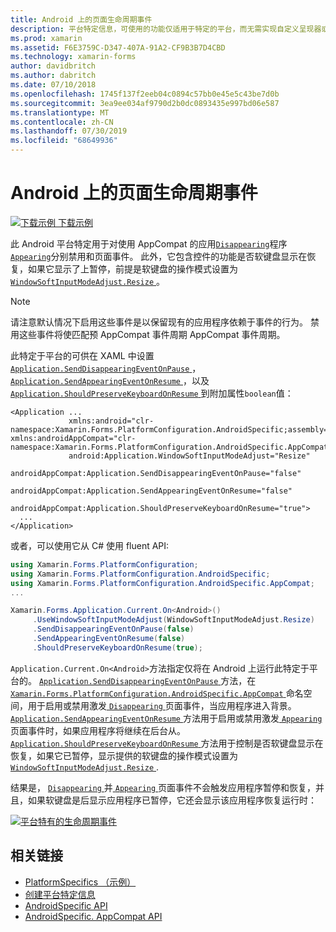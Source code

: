 ```yaml
---
title: Android 上的页面生命周期事件
description: 平台特定信息，可使用的功能仅适用于特定的平台，而无需实现自定义呈现器或效果。 本文介绍如何使用 Android 平台特定的, 该平台可分别禁用应用程序暂停和恢复的消失和显示页事件。
ms.prod: xamarin
ms.assetid: F6E3759C-D347-407A-91A2-CF9B3B7D4CBD
ms.technology: xamarin-forms
author: davidbritch
ms.author: dabritch
ms.date: 07/10/2018
ms.openlocfilehash: 1745f137f2eeb04c0894c57bb0e45e5c43be7d0b
ms.sourcegitcommit: 3ea9ee034af9790d2b0dc0893435e997bd06e587
ms.translationtype: MT
ms.contentlocale: zh-CN
ms.lasthandoff: 07/30/2019
ms.locfileid: "68649936"
---
```

# <a name="page-lifecycle-events-on-android"></a>Android 上的页面生命周期事件

[![下载示例](~/media/shared/download.png) 下载示例](https://docs.microsoft.com/samples/xamarin/xamarin-forms-samples/userinterface-platformspecifics)

此 Android 平台特定用于对使用 AppCompat 的应用[`Disappearing`](xref:Xamarin.Forms.Page.Appearing)程序[`Appearing`](xref:Xamarin.Forms.Page.Appearing)分别禁用和页面事件。 此外，它包含控件的功能是否软键盘显示在恢复，如果它显示了上暂停，前提是软键盘的操作模式设置为[ `WindowSoftInputModeAdjust.Resize` ](xref:Xamarin.Forms.PlatformConfiguration.AndroidSpecific.WindowSoftInputModeAdjust.Resize)。

> [!NOTE]
> 请注意默认情况下启用这些事件是以保留现有的应用程序依赖于事件的行为。 禁用这些事件将使匹配预 AppCompat 事件周期 AppCompat 事件周期。

此特定于平台的可供在 XAML 中设置[ `Application.SendDisappearingEventOnPause` ](xref:Xamarin.Forms.PlatformConfiguration.AndroidSpecific.AppCompat.Application.SendDisappearingEventOnPauseProperty)， [ `Application.SendAppearingEventOnResume` ](xref:Xamarin.Forms.PlatformConfiguration.AndroidSpecific.AppCompat.Application.SendAppearingEventOnResumeProperty)，以及[ `Application.ShouldPreserveKeyboardOnResume` ](xref:Xamarin.Forms.PlatformConfiguration.AndroidSpecific.AppCompat.Application.ShouldPreserveKeyboardOnResumeProperty) 到附加属性`boolean`值：

```xaml
<Application ...
             xmlns:android="clr-namespace:Xamarin.Forms.PlatformConfiguration.AndroidSpecific;assembly=Xamarin.Forms.Core"             xmlns:androidAppCompat="clr-namespace:Xamarin.Forms.PlatformConfiguration.AndroidSpecific.AppCompat;assembly=Xamarin.Forms.Core"
             android:Application.WindowSoftInputModeAdjust="Resize"
             androidAppCompat:Application.SendDisappearingEventOnPause="false"
             androidAppCompat:Application.SendAppearingEventOnResume="false"
             androidAppCompat:Application.ShouldPreserveKeyboardOnResume="true">
  ...
</Application>
```

或者，可以使用它从 C# 使用 fluent API:

```csharp
using Xamarin.Forms.PlatformConfiguration;
using Xamarin.Forms.PlatformConfiguration.AndroidSpecific;
using Xamarin.Forms.PlatformConfiguration.AndroidSpecific.AppCompat;
...

Xamarin.Forms.Application.Current.On<Android>()
     .UseWindowSoftInputModeAdjust(WindowSoftInputModeAdjust.Resize)
     .SendDisappearingEventOnPause(false)
     .SendAppearingEventOnResume(false)
     .ShouldPreserveKeyboardOnResume(true);
```

`Application.Current.On<Android>`方法指定仅将在 Android 上运行此特定于平台的。 [ `Application.SendDisappearingEventOnPause` ](xref:Xamarin.Forms.PlatformConfiguration.AndroidSpecific.AppCompat.Application.SendDisappearingEventOnPause(Xamarin.Forms.IPlatformElementConfiguration{Xamarin.Forms.PlatformConfiguration.Android,Xamarin.Forms.Application},System.Boolean))方法，在[ `Xamarin.Forms.PlatformConfiguration.AndroidSpecific.AppCompat` ](xref:Xamarin.Forms.PlatformConfiguration.AndroidSpecific.AppCompat)命名空间，用于启用或禁用激发[ `Disappearing` ](xref:Xamarin.Forms.Page.Appearing)页面事件，当应用程序进入背景。 [ `Application.SendAppearingEventOnResume` ](xref:Xamarin.Forms.PlatformConfiguration.AndroidSpecific.AppCompat.Application.SendAppearingEventOnResume(Xamarin.Forms.IPlatformElementConfiguration{Xamarin.Forms.PlatformConfiguration.Android,Xamarin.Forms.Application},System.Boolean))方法用于启用或禁用激发[ `Appearing` ](xref:Xamarin.Forms.Page.Appearing)页面事件时，如果应用程序将继续在后台从。 [ `Application.ShouldPreserveKeyboardOnResume` ](xref:Xamarin.Forms.PlatformConfiguration.AndroidSpecific.AppCompat.Application.ShouldPreserveKeyboardOnResume(Xamarin.Forms.IPlatformElementConfiguration{Xamarin.Forms.PlatformConfiguration.Android,Xamarin.Forms.Application},System.Boolean))方法用于控制是否软键盘显示在恢复，如果它已暂停，显示提供的软键盘的操作模式设置为[ `WindowSoftInputModeAdjust.Resize` ](xref:Xamarin.Forms.PlatformConfiguration.AndroidSpecific.WindowSoftInputModeAdjust.Resize).

结果是， [ `Disappearing` ](xref:Xamarin.Forms.Page.Appearing)并[ `Appearing` ](xref:Xamarin.Forms.Page.Appearing)页面事件不会触发应用程序暂停和恢复，并且，如果软键盘是后显示应用程序已暂停，它还会显示该应用程序恢复运行时：

[![](page-lifecycle-events-images/keyboard-on-resume.png "平台特有的生命周期事件")](page-lifecycle-events-images/keyboard-on-resume-large.png#lightbox "生命周期事件特定于平台的")

## <a name="related-links"></a>相关链接

- [PlatformSpecifics （示例）](https://docs.microsoft.com/samples/xamarin/xamarin-forms-samples/userinterface-platformspecifics)
- [创建平台特定信息](~/xamarin-forms/platform/platform-specifics/index.md#creating-platform-specifics)
- [AndroidSpecific API](xref:Xamarin.Forms.PlatformConfiguration.AndroidSpecific)
- [AndroidSpecific. AppCompat API](xref:Xamarin.Forms.PlatformConfiguration.AndroidSpecific.AppCompat)
